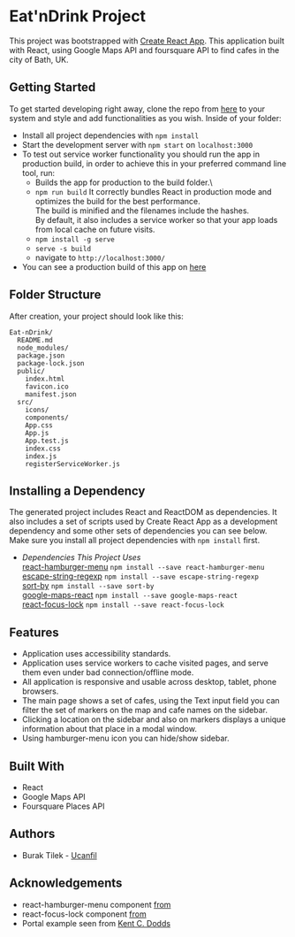 # Eat'nDrink Project

This project was bootstrapped with [Create React App](https://github.com/facebookincubator/create-react-app).
This application built with React, using Google Maps API and foursquare API to find cafes in the city of Bath, UK.

## Getting Started

To get started developing right away, clone the repo from [here](https://github.com/ucanfil/Eat-nDrink) to your system and style and add functionalities as you wish. Inside of your folder:

* Install all project dependencies with `npm install`
* Start the development server with `npm start` on `localhost:3000`
* To test out service worker functionality you should run the app in production build, in order to achieve this in your preferred command line tool, run:
  -  Builds the app for production to the build folder.\
  - `npm run build`
    It correctly bundles React in production mode and optimizes the build for the best performance.\
    The build is minified and the filenames include the hashes.\
    By default, it also includes a service worker so that your app loads from local cache on future visits.
  - `npm install -g serve`
  - `serve -s build`
  - navigate to `http://localhost:3000/`
* You can see a production build of this app on [here](https://ucanfil.github.io/dineobath/)

## Folder Structure

After creation, your project should look like this:

```
Eat-nDrink/
  README.md
  node_modules/
  package.json
  package-lock.json
  public/
    index.html
    favicon.ico
    manifest.json
  src/
    icons/
    components/
    App.css
    App.js
    App.test.js
    index.css
    index.js
    registerServiceWorker.js
```

## Installing a Dependency

The generated project includes React and ReactDOM as dependencies. It also includes a set of scripts used by Create React App as a development dependency and some other sets of dependencies you can see below. Make sure you install all project dependencies with `npm install` first.

  * *Dependencies This Project Uses* \
  [react-hamburger-menu](https://github.com/cameronbourke/react-hamburger-menu) `npm install --save react-hamburger-menu`\
  [escape-string-regexp](https://github.com/sindresorhus/escape-string-regexp) `npm install --save escape-string-regexp`\
  [sort-by](https://github.com/kvnneff/sort-by) `npm install --save sort-by`\
  [google-maps-react](https://github.com/fullstackreact/google-maps-react) `npm install --save google-maps-react`\
  [react-focus-lock](https://github.com/theKashey/react-focus-lock) `npm install --save react-focus-lock`

## Features

* Application uses accessibility standards.
* Application uses service workers to cache visited pages, and serve them even under bad connection/offline mode.
* All application is responsive and usable across desktop, tablet, phone browsers.
* The main page shows a set of cafes, using the Text input field you can filter the set of markers on the map and cafe names on the sidebar.
* Clicking a location on the sidebar and also on markers displays a unique information about that place in a modal window.
* Using hamburger-menu icon you can hide/show sidebar.

## Built With

* React
* Google Maps API
* Foursquare Places API

## Authors

  - Burak Tilek - [Ucanfil](https://github.com/ucanfil)

## Acknowledgements

* react-hamburger-menu component [from](https://github.com/cameronbourke/react-hamburger-menu)
* react-focus-lock component [from](https://github.com/theKashey/react-focus-lock)
* Portal example seen from [Kent C. Dodds](https://codesandbox.io/s/00254q4n6p)
